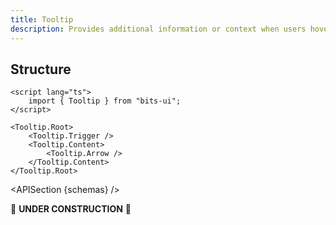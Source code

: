 ```yaml
---
title: Tooltip
description: Provides additional information or context when users hover over or interact with an element.
---
```


<script>
	import { ComponentPreview, TooltipDemo, APISection } from '@/components'
	export let schemas;
</script>

<ComponentPreview name="tooltip-demo" comp="Tooltip">

<TooltipDemo slot="preview" />

</ComponentPreview>

## Structure

```svelte
<script lang="ts">
	import { Tooltip } from "bits-ui";
</script>

<Tooltip.Root>
	<Tooltip.Trigger />
	<Tooltip.Content>
		<Tooltip.Arrow />
	</Tooltip.Content>
</Tooltip.Root>
```

<APISection {schemas} />

🚧 **UNDER CONSTRUCTION** 🚧
